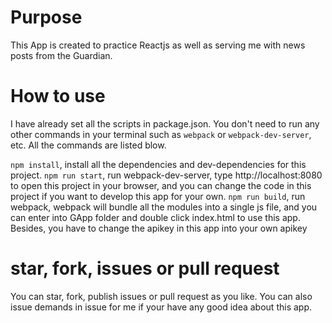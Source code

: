 # Purpose
This App is created to practice Reactjs as well as serving me with news posts from the Guardian.

# How to use
I have already set all the scripts in package.json. You don't need to run any other commands in your terminal such as `webpack` or `webpack-dev-server`, etc. All the commands are listed blow.

`npm install`, install all the dependencies and dev-dependencies for this project.
`npm run start`, run webpack-dev-server, type http://localhost:8080 to open this project in your browser, and you can change the code in this project if you want to develop this app for your own.
`npm run build`, run webpack, webpack will bundle all the modules into a single js file, and you can enter into GApp folder and double click index.html to use this app.
Besides, you have to change the apikey in this app into your own apikey

# star, fork, issues or pull request
You can star, fork, publish issues or pull request as you like. You can also issue demands in issue for me if your have any good idea about this app.